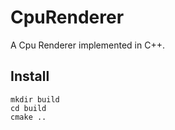 # CpuRenderer
A Cpu Renderer implemented in C++.

## Install

```
mkdir build
cd build
cmake ..
```
